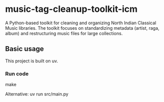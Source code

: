 # music-tag-cleanup-toolkit-icm
A Python-based toolkit for cleaning and organizing North Indian Classical Music libraries. The toolkit focuses on standardizing metadata (artist, raga, album) and restructuring music files for large collections. 

## Basic usage
This project is built on uv.

### Run code
make

Alternative:
uv run src/main.py
